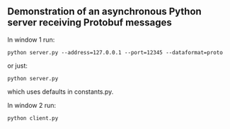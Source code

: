 ## Demonstration of an asynchronous Python server receiving Protobuf messages

In window 1 run:
    
    python server.py --address=127.0.0.1 --port=12345 --dataformat=proto

or just:

    python server.py

which uses defaults in constants.py.

In window 2 run:

    python client.py
